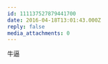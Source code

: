 ```yaml
---
id: 111137527879441700
date: 2016-04-18T13:01:43.000Z
reply: false
media_attachments: 0
---
```


牛逼

